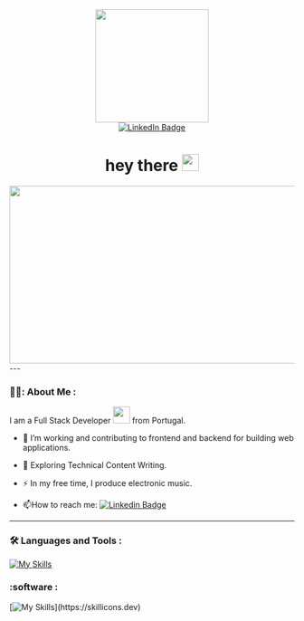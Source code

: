 
<div id="header" align="center">
  <img src="https://media.giphy.com/media/gjrYDwbjnK8x36xZIO/giphy.gif" width="200"/>
</div>

<div id="badges" align="center">
  <a href="https://www.linkedin.com/in/marco-dv-domingues/">
   <img src="https://img.shields.io/badge/LinkedIn-blue?style=for-the-badge&logo=linkedin&logoColor=white" alt="LinkedIn Badge"/>
  </a>
  
</div>


<div id="badges" align="center">
  <img src="https://komarev.com/ghpvc/?username=your-github-MarcoDomingues&style=flat-square&color=blue" alt=""/>
  <h1>
  hey there
  <img src="https://media.giphy.com/media/hvRJCLFzcasrR4ia7z/giphy.gif" width="30px"/>
</h1>
</div>


<div id="banner" align="center">
  <img src="https://prg.is.titech.ac.jp/wp-content/uploads/2013/09/prg-banner-201309.jpg" width="1004" height="314"/>
</div>
---

### 👨‍💻: About Me :

I am a Full Stack Developer <img src="https://media.giphy.com/media/WUlplcMpOCEmTGBtBW/giphy.gif" width="30"> from Portugal.

- :telescope: I’m working  and contributing to frontend and backend for building web applications.

- :seedling: Exploring Technical Content Writing.

- :zap: In my free time, I produce electronic music.

- :mailbox:How to reach me: [![Linkedin Badge](https://img.shields.io/badge/-marco-blue?style=flat&logo=Linkedin&logoColor=white)](https://www.linkedin.com/in/marco-dv-domingues/)

---

### :hammer_and_wrench: Languages and Tools :

[![My Skills](https://skillicons.dev/icons?i=java,js,html,css,spring,hibernate,jquery,mysql,nodejs,aws,mongodb,maven,postgres,git,bootstrap)](https://skillicons.dev)

### :software :

[![My Skills](https://skillicons.dev/icons?i=idea,androidstudio,ableton,ae,ps,autocad,)](https://skillicons.dev)

